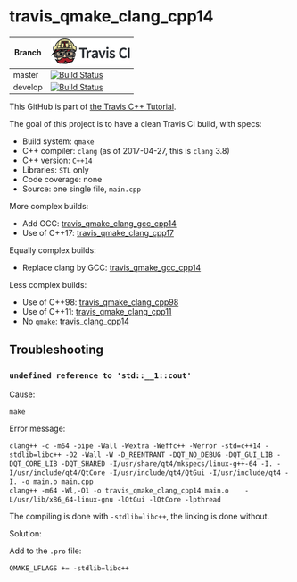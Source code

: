# travis_qmake_clang_cpp14

Branch|[![Travis CI logo](TravisCI.png)](https://travis-ci.com)
---|---
master|[![Build Status](https://travis-ci.com/richelbilderbeek/travis_qmake_clang_cpp14.svg?branch=master)](https://travis-ci.com/richelbilderbeek/travis_qmake_clang_cpp14)
develop|[![Build Status](https://travis-ci.com/richelbilderbeek/travis_qmake_clang_cpp14.svg?branch=develop)](https://travis-ci.com/richelbilderbeek/travis_qmake_clang_cpp14)

This GitHub is part of [the Travis C++ Tutorial](https://github.com/richelbilderbeek/travis_cpp_tutorial).

The goal of this project is to have a clean Travis CI build, with specs:
 * Build system: `qmake`
 * C++ compiler: `clang` (as of 2017-04-27, this is `clang` 3.8)
 * C++ version: `C++14`
 * Libraries: `STL` only
 * Code coverage: none
 * Source: one single file, `main.cpp`

More complex builds:

 * Add GCC: [travis_qmake_clang_gcc_cpp14](https://www.github.com/richelbilderbeek/travis_qmake_clang_gcc_cpp14)
 * Use of C++17: [travis_qmake_clang_cpp17](https://www.github.com/richelbilderbeek/travis_qmake_clang_cpp17)

Equally complex builds:

 * Replace clang by GCC: [travis_qmake_gcc_cpp14](https://www.github.com/richelbilderbeek/travis_qmake_gcc_cpp14)


Less complex builds:

 * Use of C++98: [travis_qmake_clang_cpp98](https://www.github.com/richelbilderbeek/travis_qmake_clang_cpp98)
 * Use of C++11: [travis_qmake_clang_cpp11](https://www.github.com/richelbilderbeek/travis_qmake_clang_cpp11)
 * No `qmake`: [travis_clang_cpp14](https://www.github.com/richelbilderbeek/travis_clang_cpp14)

## Troubleshooting

### `undefined reference to 'std::__1::cout'`

Cause:


```
make
```

Error message:

```
clang++ -c -m64 -pipe -Wall -Wextra -Weffc++ -Werror -std=c++14 -stdlib=libc++ -O2 -Wall -W -D_REENTRANT -DQT_NO_DEBUG -DQT_GUI_LIB -DQT_CORE_LIB -DQT_SHARED -I/usr/share/qt4/mkspecs/linux-g++-64 -I. -I/usr/include/qt4/QtCore -I/usr/include/qt4/QtGui -I/usr/include/qt4 -I. -o main.o main.cpp
clang++ -m64 -Wl,-O1 -o travis_qmake_clang_cpp14 main.o    -L/usr/lib/x86_64-linux-gnu -lQtGui -lQtCore -lpthread 
```

The compiling is done with `-stdlib=libc++`, the linking is done without.

Solution:

Add to the `.pro` file:

```
QMAKE_LFLAGS += -stdlib=libc++
```
